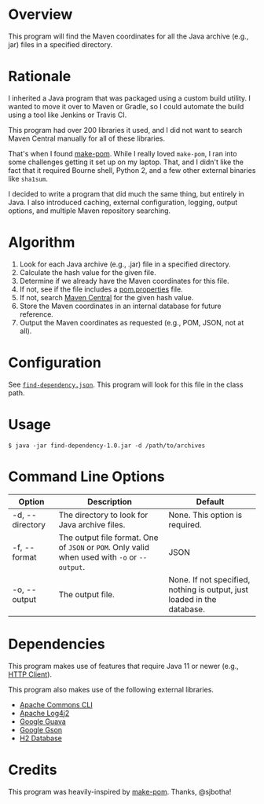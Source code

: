 # Overview
This program will find the Maven coordinates for all the Java archive
(e.g., jar) files in a specified directory.

# Rationale
I inherited a Java program that was packaged using a custom build utility.
I wanted to move it over to Maven or Gradle, so I could automate the build
using a tool like Jenkins or Travis CI.

This program had over 200 libraries it used, and I did not want to search
Maven Central manually for all of these libraries.

That's when I found [make-pom](https://github.com/sjbotha/make-pom). While
I really loved `make-pom`, I ran into some challenges getting it set up on
my laptop.  That, and I didn't like the fact that it required Bourne shell,
Python 2, and a few other external binaries like `sha1sum`.

I decided to write a program that did much the same thing, but entirely
in Java.  I also introduced caching, external configuration, logging,
output options, and multiple Maven repository searching.

# Algorithm
1. Look for each Java archive (e.g., .jar) file in a specified directory.
2. Calculate the hash value for the given file.
3. Determine if we already have the Maven coordinates for this file.
4. If not, see if the file includes a [pom.properties](https://maven.apache.org/shared/maven-archiver/#pom-properties-content) file.
5. If not, search [Maven Central](http://search.maven.org/) for the given hash value.
6. Store the Maven coordinates in an internal database for future reference.
7. Output the Maven coordinates as requested (e.g., POM, JSON, not at all).

# Configuration
See [`find-dependency.json`](src/main/resources/find-dependency.json).  This program
will look for this file in the class path.

# Usage
```shell script
$ java -jar find-dependency-1.0.jar -d /path/to/archives
```

# Command Line Options
Option | Description | Default
------ | ----------- | -------
-d, --directory | The directory to look for Java archive files. | None. This option is required.
-f, --format | The output file format. One of `JSON` or `POM`. Only valid when used with `-o` or `--output`. | JSON
-o, --output | The output file. | None. If not specified, nothing is output, just loaded in the database.

# Dependencies
This program makes use of features that require Java 11 or newer
(e.g., [HTTP Client](https://openjdk.java.net/groups/net/httpclient/intro.html)).

This program also makes use of the following external libraries.

* [Apache Commons CLI](https://commons.apache.org/proper/commons-cli/index.html)
* [Apache Log4j2](https://logging.apache.org/log4j/2.x/)
* [Google Guava](https://github.com/google/guava)
* [Google Gson](https://github.com/google/gson)
* [H2 Database](http://h2database.com/html/main.html)

# Credits
This program was heavily-inspired by [make-pom](https://github.com/sjbotha/make-pom).
Thanks, @sjbotha!